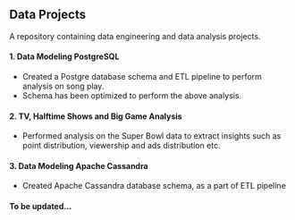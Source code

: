 ## Data Projects
A repository containing data engineering and data analysis projects.

#### 1. Data Modeling PostgreSQL
- Created a Postgre database schema and ETL pipeline to perform analysis on song play.
- Schema has been optimized to perform the above analysis.

#### 2. TV, Halftime Shows and Big Game Analysis
- Performed analysis on the Super Bowl data to extract insights such as point distribution, viewership and ads distribution etc.

#### 3. Data Modeling Apache Cassandra
- Created Apache Cassandra database schema, as a part of ETL pipeline

#### To be updated...

